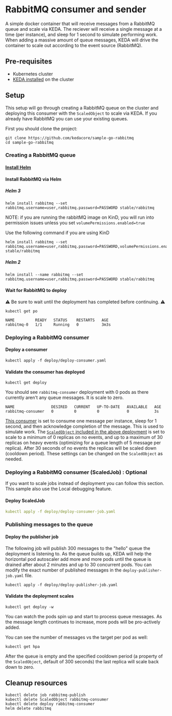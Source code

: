 # RabbitMQ consumer and sender

A simple docker container that will receive messages from a RabbitMQ queue and scale via KEDA.  The reciever will receive a single message at a time (per instance), and sleep for 1 second to simulate performing work.  When adding a massive amount of queue messages, KEDA will drive the container to scale out according to the event source (RabbitMQ).

## Pre-requisites

* Kubernetes cluster
* [KEDA installed](https://github.com/kedacore/keda#setup) on the cluster

## Setup

This setup will go through creating a RabbitMQ queue on the cluster and deploying this consumer with the `ScaledObject` to scale via KEDA.  If you already have RabbitMQ you can use your existing queues.

First you should clone the project:

```cli
git clone https://github.com/kedacore/sample-go-rabbitmq
cd sample-go-rabbitmq
```

### Creating a RabbitMQ queue

#### [Install Helm](https://helm.sh/docs/using_helm/)

#### Install RabbitMQ via Helm

##### Helm 3

```cli
helm install rabbitmq --set rabbitmq.username=user,rabbitmq.password=PASSWORD stable/rabbitmq
```

NOTE: if you are running the rabbitMQ image on KinD, you will run into permission issues unless you set ``volumePermissions.enabled=true``

Use the following command if you are using KinD

```cli
helm install rabbitmq --set rabbitmq.username=user,rabbitmq.password=PASSWORD,volumePermissions.enabled=true stable/rabbitmq
```

##### Helm 2

```cli
helm install --name rabbitmq --set rabbitmq.username=user,rabbitmq.password=PASSWORD stable/rabbitmq
```

#### Wait for RabbitMQ to deploy

⚠️ Be sure to wait until the deployment has completed before continuing. ⚠️

```cli
kubectl get po

NAME         READY   STATUS    RESTARTS   AGE
rabbitmq-0   1/1     Running   0          3m3s
```

### Deploying a RabbitMQ consumer

#### Deploy a consumer
```cli
kubectl apply -f deploy/deploy-consumer.yaml
```

#### Validate the consumer has deployed
```cli
kubectl get deploy
```

You should see `rabbitmq-consumer` deployment with 0 pods as there currently aren't any queue messages.  It is scale to zero.

```
NAME                DESIRED   CURRENT   UP-TO-DATE   AVAILABLE   AGE
rabbitmq-consumer   0         0         0            0           3s
```

[This consumer](https://github.com/kedacore/sample-go-rabbitmq/blob/master/cmd/receive/receive.go) is set to consume one message per instance, sleep for 1 second, and then acknowledge completion of the message.  This is used to simulate work.  The [`ScaledObject` included in the above deployment](deploy/deploy-consumer.yaml) is set to scale to a minimum of 0 replicas on no events, and up to a maximum of 30 replicas on heavy events (optimizing for a queue length of 5 message per replica).  After 30 seconds of no events the replicas will be scaled down (cooldown period).  These settings can be changed on the `ScaledObject` as needed.

### Deploying a RabbitMQ consumer (ScaledJob) : Optional

If you want to scale jobs instead of deployment you can follow this section. This sample also use the Local debugging feature. 

#### Deploy ScaledJob 

```yaml
kubectl apply -f deploy/deploy-consumer-job.yaml
```

### Publishing messages to the queue

#### Deploy the publisher job

The following job will publish 300 messages to the "hello" queue the deployment is listening to. As the queue builds up, KEDA will help the horizontal pod autoscaler add more and more pods until the queue is drained after about 2 minutes and up to 30 concurrent pods.  You can modify the exact number of published messages in the `deploy-publisher-job.yaml` file.

```cli
kubectl apply -f deploy/deploy-publisher-job.yaml
```

#### Validate the deployment scales
```cli
kubectl get deploy -w
```

You can watch the pods spin up and start to process queue messages.  As the message length continues to increase, more pods will be pro-actively added.  

You can see the number of messages vs the target per pod as well:
```cli
kubectl get hpa
```

After the queue is empty and the specified cooldown period (a property of the `ScaledObject`, default of 300 seconds) the last replica will scale back down to zero.

## Cleanup resources

```cli
kubectl delete job rabbitmq-publish
kubectl delete ScaledObject rabbitmq-consumer
kubectl delete deploy rabbitmq-consumer
helm delete rabbitmq
```
